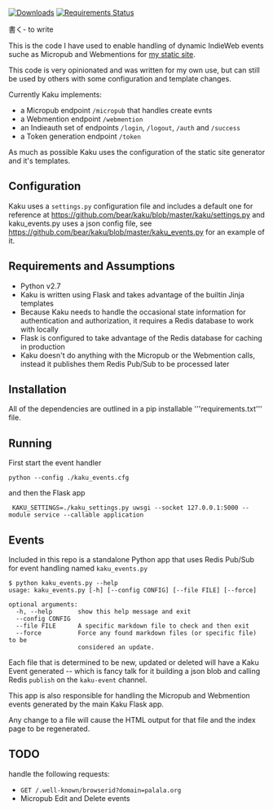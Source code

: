 [![Downloads](https://img.shields.io/pypi/v/kaku.svg)](https://pypi.python.org/pypi/kaku/)
[![Requirements Status](https://requires.io/github/bear/kaku/requirements.svg?branch=master)](https://requires.io/github/bear/kaku/requirements/?branch=master)

書く- to write

This is the code I have used to enable handling of dynamic IndieWeb events suche as Micropub and Webmentions for [my static site](https://bear.im/bearlog).

This code is very opinionated and was written for my own use, but can still be used by others with some configuration and template changes.

Currently Kaku implements:
- a Micropub endpoint ```/micropub``` that handles create evnts
- a Webmention endpoint ```/webmention```
- an Indieauth set of endpoints ```/login```, ```/logout```, ```/auth``` and ```/success```
- a Token generation endpoint ```/token```

As much as possible Kaku uses the configuration of the static site generator and it's templates.

## Configuration

Kaku uses a ```settings.py``` configuration file and includes a default one for reference at https://github.com/bear/kaku/blob/master/kaku/settings.py and kaku_events.py uses a json config file, see https://github.com/bear/kaku/blob/master/kaku_events.py for an example of it.

## Requirements and Assumptions
- Python v2.7
- Kaku is written using Flask and takes advantage of the builtin Jinja templates
- Because Kaku needs to handle the occasional state information for authentication and authorization, it requires a Redis database to work with locally
- Flask is configured to take advantage of the Redis database for caching in production
- Kaku doesn't do anything with the Micropub or the Webmention calls, instead it publishes them Redis Pub/Sub to be processed later

## Installation
All of the dependencies are outlined in a pip installable '''requirements.txt''' file.

## Running

First start the event handler

```
python --config ./kaku_events.cfg
```

and then the Flask app

```
 KAKU_SETTINGS=./kaku_settings.py uwsgi --socket 127.0.0.1:5000 --module service --callable application
```

## Events

Included in this repo is a standalone Python app that uses Redis Pub/Sub for event handling named ```kaku_events.py```

```
$ python kaku_events.py --help
usage: kaku_events.py [-h] [--config CONFIG] [--file FILE] [--force]

optional arguments:
  -h, --help       show this help message and exit
  --config CONFIG
  --file FILE      A specific markdown file to check and then exit
  --force          Force any found markdown files (or specific file) to be
                   considered an update.
```

Each file that is determined to be new, updated or deleted will have a Kaku Event generated -- which is fancy talk for it building a json blob and calling Redis ```publish``` on the ```kaku-event``` channel.

This app is also responsible for handling the Micropub and Webmention events generated by the main Kaku Flask app.

Any change to a file will cause the HTML output for that file and the index page to be regenerated.

## TODO
handle the following requests:

- ```GET /.well-known/browserid?domain=palala.org```
- Micropub Edit and Delete events

